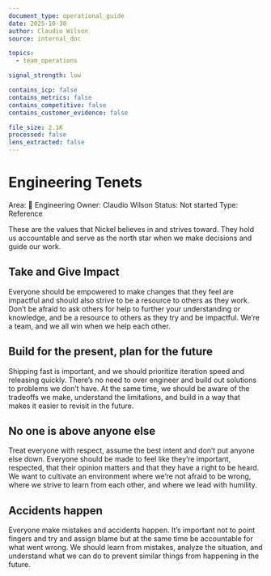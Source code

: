 ```yaml
---
document_type: operational_guide
date: 2025-10-30
author: Claudio Wilson
source: internal_doc

topics:
  - team_operations

signal_strength: low

contains_icp: false
contains_metrics: false
contains_competitive: false
contains_customer_evidence: false

file_size: 2.1K
processed: false
lens_extracted: false
---
```


# Engineering Tenets

Area: 🤖 Engineering
Owner: Claudio Wilson
Status: Not started
Type: Reference

These are the values that Nickel believes in and strives toward. They hold us accountable and serve as the north star when we make decisions and guide our work.

## Take and Give Impact

Everyone should be empowered to make changes that they feel are impactful and should also strive to be a resource to others as they work. Don’t be afraid to ask others for help to further your understanding or knowledge, and be a resource to others as they try and be impactful. We’re a team, and we all win when we help each other.

## Build for the present, plan for the future

Shipping fast is important, and we should prioritize iteration speed and releasing quickly. There’s no need to over engineer and build out solutions to problems we don’t have. At the same time, we should be aware of the tradeoffs we make, understand the limitations, and build in a way that makes it easier to revisit in the future.

## No one is above anyone else

Treat everyone with respect, assume the best intent and don’t put anyone else down. Everyone should be made to feel like they’re important, respected, that their opinion matters and that they have a right to be heard. We want to cultivate an environment where we’re not afraid to be wrong, where we strive to learn from each other, and where we lead with humility. 

## Accidents happen

Everyone make mistakes and accidents happen. It’s important not to point fingers and try and assign blame but at the same time be accountable for what went wrong. We should learn from mistakes, analyze the situation, and understand what we can do to prevent similar things from happening in the future.